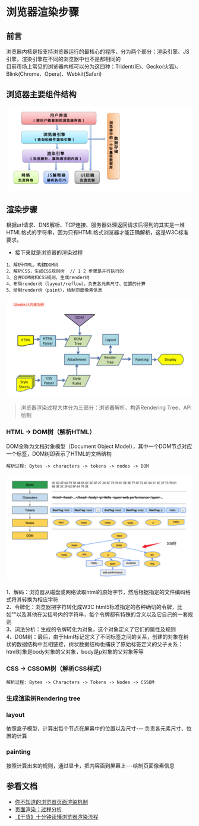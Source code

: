 # 浏览器渲染步骤
## 前言
浏览器内核是指支持浏览器运行的最核心的程序，分为两个部分：渲染引擎、JS引擎，渲染引擎在不同的浏览器中也不是都相同的<br>
目前市场上常见的浏览器内核可以分为这四种：Trident(IE)、Gecko(火狐)、Blink(Chrome、Opera)、Webkit(Safari)
## 浏览器主要组件结构
![mahua](./img/browser.png)

## 渲染步骤
根据url请求、DNS解析、TCP连接、服务器处理返回请求后得到的其实是一堆HTML格式的字符串，因为只有HTML格式浏览器才能正确解析，这是W3C标准要求。
* 接下来就是浏览器的渲染过程
```$xslt
1、解析HTML，构建DOM树
2、解析CSS，生成CSS规则树  // 1 2 步骤是并行执行的
3、合并DOM树和CSS规则，生成render树
4、布局render树（layout/reflow），负责各元素尺寸、位置的计算
5、绘制render树（paint），绘制页面像素信息
```
![mahua](./img/render.png)
>浏览器渲染过程大体分为三部分：浏览器解析、构造Rendering Tree、API绘制

### HTML -> DOM树（解析HTML）
DOM全称为文档对象模型（Document Object Model），其中一个DOM节点对应一个标签，DOM树即表示了HTML的文档结构
```$xslt
解析过程: Bytes -> characters -> tokens -> nodes -> DOM
```
![mahua](./img/dom.png)

1、解码：浏览器从磁盘或网络读取html的原始字节，然后根据指定的文件编码格式将其转换为相应字符<br>
2、令牌化：浏览器把字符转化成W3C html5标准指定的各种确切的令牌，比如""以及其他在尖括号内的字符串，每个令牌都有特殊的含义以及它自己的一套规则<br>
3、词法分析：生成的令牌转化为对象，这个对象定义了它们的属性及规则<br>
4、DOM树：最后，由于html标记定义了不同标签之间的关系，创建的对象在树状的数据结构中互相链接，树状数据结构也捕获了原始标签定义的父子关系：<br>
html对象是body对象的父对象，body是p对象的父对象等等

### CSS -> CSSOM树（解析CSS样式）
```$xslt
解析过程: Bytes -> Characters -> Tokens -> Nodes -> CSSOM
```

### 生成渲染树Rendering tree
### layout 
依照盒子模型，计算出每个节点在屏幕中的位置以及尺寸--- 负责各元素尺寸、位置的计算
### painting 
按照计算出来的规则，通过显卡，把内容画到屏幕上---绘制页面像素信息


## 参看文档
* [你不知道的浏览器页面渲染机制](https://juejin.im/post/5ca0c0abe51d4553a942c17d)
* [页面渲染：过程分析](https://juejin.im/post/5b879d0fe51d4538843631c1)
* [【干货】十分钟读懂浏览器渲染流程](https://juejin.im/post/5a8e242c5188257a6b060000)
